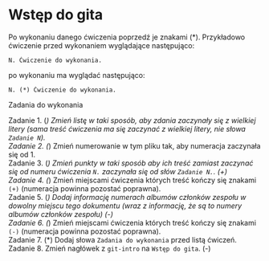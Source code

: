 # Wstęp do gita

Po wykonaniu danego ćwiczenia poprzedź je znakami (*).
Przykładowo ćwiczenie przed wykonaniem wyglądające następująco:
```
N. Ćwiczenie do wykonania.
```
po wykonaniu ma wyglądać następująco:
```
N. (*) Ćwiczenie do wykonania.
```
Zadania do wykonania

Zadanie 1. (*) Zmień listę w taki sposób, aby zdania zaczynały się z wielkiej litery (sama treść ćwiczenia ma się zaczynać z wielkiej litery, nie słowa `Zadanie N`). \
Zadanie 2. (*)  Zmień numerowanie w tym pliku tak, aby numeracja zaczynała się od 1. \
Zadanie 3. (*)  Zmień punkty w taki sposób aby ich treść zamiast zaczynać się od numeru ćwiczenia `N.` zaczynała się od słów `Zadanie N.`. (+) \
Zadanie 4. (*)  Zmień miejscami ćwiczenia których treść kończy się znakami `(+)` (numeracja powinna pozostać poprawna). \
Zadanie 5. (*)  Dodaj informację numerach albumów członków zespołu w dowolny miejscu tego dokumentu (wraz z informację, że są to numery albumów członków zespołu) (-) \
Zadanie 6. (*) Zmień miejscami ćwiczenia których treść kończy się znakami `(-)` (numeracja powinna pozostać poprawna). \
Zadanie 7. (*) Dodaj słowa `Zadania do wykonania` przed listą ćwiczeń. \
Zadanie 8. Zmień nagłówek z `git-intro` na `Wstęp do gita`. (-) 


